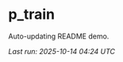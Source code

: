 # p_train

Auto-updating README demo.

<!--START_SECTION:status-->
_Last run: 2025-10-14 04:24 UTC_
<!--END_SECTION:status-->


























































































































































































































































































































































































































































































































































































































































































































































































































































































































































































































































































































































































































































































